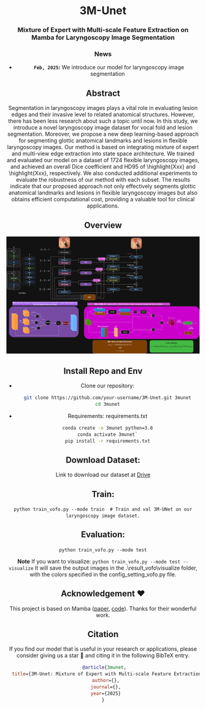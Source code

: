 <div align="center">
<h1>3M-Unet</h1>
<h3>Mixture of Expert with Multi-scale Feature Extraction on Mamba for Laryngoscopy Image Segmentation</h3>


### News
* **` Feb, 2025`:** We introduce our model for laryngoscopy image segmentation


## Abstract
Segmentation in laryngoscopy images plays a vital role in evaluating lesion edges and their invasive level to related anatomical structures. However, there has been less research about such a topic until now. In this study, we introduce a novel laryngoscopy image dataset for vocal fold and lesion segmentation. Moreover, we propose a new deep learning-based approach for segmenting glottic anatomical landmarks and lesions in flexible laryngoscopy images. Our method is based on integrating mixture of expert and multi-view edge extraction into state space architecture. We trained and evaluated our model on a dataset of 1724 flexible laryngoscopy images, and achieved an overall Dice coefficient and HD95 of \highlight{Xxx} and \highlight{Xxx}, respectively. We also conducted additional experiments to evaluate the robustness of our method with each subset. The results indicate that our proposed approach not only effectively segments glottic anatomical landmarks and lesions in flexible laryngoscopy images but also obtains efficient computational cost, providing a valuable tool for clinical applications. 

## Overview
<div align="center">
<img src="fig/3munet.png" />
</div>

## Install Repo and Env
- Clone our repository:
  ```bash
  git clone https://github.com/your-username/3M-Unet.git 3munet
  cd 3munet

- Requirements: requirements.txt
   ```bash
  conda create -n 3munet python=3.8
  conda activate 3munet`
  pip install -r requirements.txt

## Download Dataset:
Link to download our dataset at [Drive](https://drive.google.com/drive/folders/1Olydgl7rQTrA2dxXHhkp8BTzJ9HTe2TD?usp=drive_link)

## Train: 
`python train_vofo.py --mode train  # Train and val 3M-UNet on our laryngoscopy image dataset.`

## Evaluation:
`python train_vofo.py --mode test`


**Note**
If you want to visualize:
`python train_vofo.py --mode test --visualize`
It will save the output images in the .\result_vofo\visualize folder, with the colors specified in the config_setting_vofo.py file.


## Acknowledgement :heart:
This project is based on Mamba ([paper](https://arxiv.org/abs/2402.02491), [code](https://github.com/JCruan519/VM-UNet)). Thanks for their wonderful work.

## Citation
If you find our model that is useful in your research or applications, please consider giving us a star 🌟 and citing it in the following BibTeX entry.

```bibtex
 @article{3munet,
  title={3M-Unet: Mixture of Expert with Multi-scale Feature Extraction on Mamba for Laryngoscopy Image Segmentation},
  author={},
  journal={},
  year={2025}
}
```
